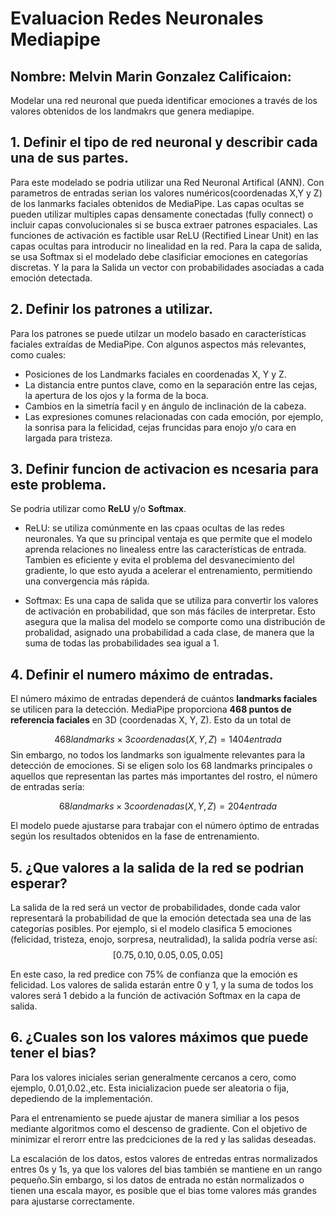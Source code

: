 # Evaluacion Redes Neuronales Mediapipe

Nombre: Melvin Marin Gonzalez 
Calificaion:
---

Modelar una red neuronal que pueda identificar emociones a través de los valores obtenidos de los landmakrs que genera mediapipe.

## 1. Definir el tipo de red neuronal y describir cada una de sus partes.

Para este modelado se podria utilizar una Red Neuronal Artifical (ANN).
Con parametros de entradas serian los valores numéricos(coordenadas X,Y y Z) de los lanmarks faciales obtenidos de MediaPipe. Las capas ocultas se pueden utilizar multiples capas densamente conectadas (fully connect) o incluir capas convolucionales si se busca extraer patrones espaciales.
Las funciones de activación es factible usar ReLU (Rectified Linear Unit) en las capas ocultas para introducir no linealidad en la red. Para la capa de salida, se usa Softmax si el modelado debe clasificiar emociones en categorías discretas.
Y la para la Salida un vector con probabilidades asociadas a cada emoción detectada. 

## 2. Definir los patrones a utilizar.

Para los patrones se puede utilzar un modelo basado en características faciales extraídas de MediaPipe. Con algunos aspectos más relevantes, como cuales:

- Posiciones de los Landmarks faciales en coordenadas X, Y y Z.
- La distancia entre puntos clave, como en la separación entre las cejas, la apertura de los ojos y la forma de la boca.
- Cambios en la simetría facil y en ángulo de inclinación de la cabeza.
- Las expresiones comunes relacionadas con cada emoción, por ejemplo, la sonrisa para la felicidad, cejas fruncidas para enojo y/o cara en largada para tristeza.

## 3. Definir funcion de activacion es ncesaria para este problema.

Se podria utilizar como **ReLU** y/o **Softmax**.

- ReLU: se utiliza comúnmente en las cpaas ocultas de las redes neuronales. Ya que su principal ventaja es que permite que el modelo aprenda relaciones no linealess entre las características de entrada. Tambien es eficiente y evita el problema del desvanecimiento del gradiente, lo que esto ayuda a acelerar el entrenamiento, permitiendo una convergencia más rápida.

- Softmax: Es una capa de salida que se utiliza para convertir los valores de activación en probabilidad, que son más fáciles de interpretar. Esto asegura que la malisa del modelo se comporte como una distribución de probalidad, asignado una probabilidad a cada clase, de manera que la suma de todas las probabilidades sea igual a 1.


## 4. Definir el numero máximo de entradas.

El número máximo de entradas dependerá de cuántos **landmarks faciales** se utilicen para la detección. MediaPipe proporciona **468 puntos de referencia faciales** en 3D (coordenadas X, Y, Z). Esto da un total de


$$
468 landmarks × 3 coordenadas (X, Y, Z)= 1404 entrada
$$
Sin embargo, no todos los landmarks son igualmente relevantes para la detección de emociones. Si se eligen solo los 68 landmarks principales o aquellos que representan las partes más importantes del rostro, el número de entradas sería:

$$
68 landmarks ×3 coordenadas (X, Y, Z)= 204 entrada
$$


El modelo puede ajustarse para trabajar con el número óptimo de entradas según los resultados obtenidos en la fase de entrenamiento.

## 5. ¿Que valores a la salida de la red se podrian esperar?

La salida de la red será un vector de probabilidades, donde cada valor representará la probabilidad de que la emoción detectada sea una de las categorías posibles. Por ejemplo, si el modelo clasifica 5 emociones (felicidad, tristeza, enojo, sorpresa, neutralidad), la salida podría verse así:
$$
[0.75,0.10,0.05,0.05,0.05]
$$

En este caso, la red predice con 75% de confianza que la emoción es felicidad. Los valores de salida estarán entre 0 y 1, y la suma de todos los valores será 1 debido a la función de activación Softmax en la capa de salida.

## 6. ¿Cuales son los valores máximos que puede tener el bias?

Para los valores iniciales serian generalmente cercanos a cero, como ejemplo, 0.01,0.02.,etc. Esta inicializacion puede ser aleatoria o fija, depediendo de la implementación.

Para el entrenamiento se puede ajustar de manera similiar a los pesos mediante algoritmos como el descenso de gradiente. Con el objetivo de minimizar el rerorr entre las predciciones de la red y las salidas deseadas.

La escalación de los datos, estos valores de entredas entras normalizados entres 0s y 1s, ya que los valores del bias también se mantiene en un rango pequeño.Sin embargo, si los datos de entrada no están normalizados o tienen una escala mayor, es posible que el bias tome valores más grandes para ajustarse correctamente.